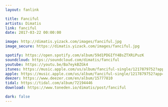 ```yaml
---
layout: fanlink

title: Fanciful
artists: Dimatis
link: fanciful
date: 2017-03-22 00:00:00

image: http://dimatis.yizack.com/images/fanciful.jpg
image_secure: https://dimatis.yizack.com/images/fanciful.jpg

spotify: https://open.spotify.com/album/59d1PDGIfY4BsZTXRiPuzK
soundcloud: https://soundcloud.com/dimatis/fanciful
youtube: https://youtu.be/Ba7eykBZGk4
itunes: https://music.apple.com/us/album/fanciful-single/1217879752?app=itunes
apple: https://music.apple.com/us/album/fanciful-single/1217879752?app=music
deezer: https://www.deezer.com/en/album/15777810
tidal: https://tidal.com/album/72194446
download: https://www.toneden.io/dimatis/post/fanciful

dark: false
---
```

